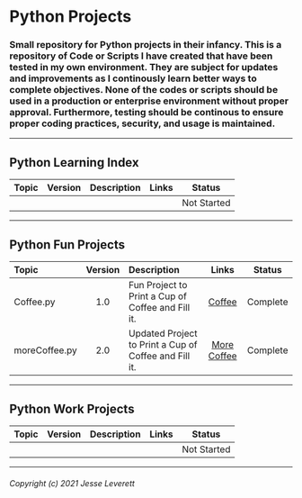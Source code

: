 # Python Projects

### Small repository for Python projects in their infancy. This is a repository of Code or Scripts I have created that have been tested in my own environment. They are subject for updates and improvements as I continously learn better ways to complete objectives. None of the codes or scripts should be used in a production or enterprise environment without proper approval. Furthermore, testing should be continous to ensure proper coding practices, security, and usage is maintained.

---

## Python Learning Index

| Topic | Version | Description | Links | Status     |
|:------|:-------:|:------------|:-----:|:----------:|
|       |         |             | []()  | Not Started|
---

## Python Fun Projects

| Topic         | Version | Description                                           | Links                                                                                                  | Status   |
|:--------------|:-------:|:------------------------------------------------------|:------------------------------------------------------------------------------------------------------:|:--------:|
| Coffee.py     | 1.0     | Fun Project to Print a Cup of Coffee and Fill it.     | [Coffee](https://github.com/CyberThulhu22/Python-Projects/blob/master/2_Fun_Python/Coffee.py)          | Complete |
| moreCoffee.py | 2.0     | Updated Project to Print a Cup of Coffee and Fill it. | [More Coffee](https://github.com/CyberThulhu22/Python-Projects/blob/master/2_Fun_Python/moreCoffee.py) | Complete |
---

## Python Work Projects

| Topic | Version | Description | Links | Status     |
|:------|:-------:|:------------|:-----:|:----------:|
|       |         |             | []()  | Not Started|
---
###### Copyright (c) 2021 Jesse Leverett
